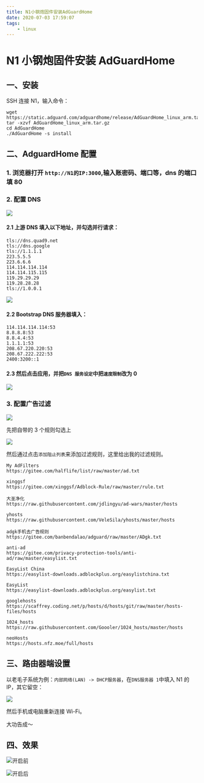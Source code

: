 ```yaml
---
title: N1小钢炮固件安装AdGuardHome
date: 2020-07-03 17:59:07
tags:
    - linux
---
```


# N1 小钢炮固件安装 AdGuardHome

## 一、安装

SSH 连接 N1，输入命令：

```shell
wget https://static.adguard.com/adguardhome/release/AdGuardHome_linux_arm.tar.gz
tar -xzvf AdGuardHome_linux_arm.tar.gz
cd AdGuardHome
./AdGuardHome -s install
```

<!--more-->

## 二、AdguardHome 配置

### 1. 浏览器打开 `http://N1的IP:3000`,输入账密码、端口等，dns 的端口填 80

### 2. 配置 DNS

![](https://cdn.jsdelivr.net/gh/xiangsanliu/images/20200703180900.png)

#### 2.1 上游 DNS 填入以下地址，并勾选并行请求：

```
tls://dns.quad9.net
tls://dns.google
tls://1.1.1.1
223.5.5.5
223.6.6.6
114.114.114.114
114.114.115.115
119.29.29.29
119.28.28.28
tls://1.0.0.1
```

![](https://xiangsanliu.oss-cn-hangzhou.aliyuncs.com/img/20200703181143.png)

#### 2.2 Bootstrap DNS 服务器填入：

```
114.114.114.114:53
8.8.8.8:53
8.8.4.4:53
1.1.1.1:53
208.67.220.220:53
208.67.222.222:53
2400:3200::1
```

#### 2.3 然后点击应用，并把`DNS 服务设定`中把`速度限制`改为 0

![](https://xiangsanliu.oss-cn-hangzhou.aliyuncs.com/img/20200703181330.png)

### 3. 配置广告过滤

![](https://xiangsanliu.oss-cn-hangzhou.aliyuncs.com/img/20200703181418.png)

先把自带的 3 个规则勾选上

![](https://cdn.jsdelivr.net/gh/xiangsanliu/images/20200703181506.png)

然后通过点击`添加阻止列表`来添加过滤规则，这里给出我的过滤规则。

```
My AdFilters
https://gitee.com/halflife/list/raw/master/ad.txt

xinggsf
https://gitee.com/xinggsf/Adblock-Rule/raw/master/rule.txt

大圣净化
https://raw.githubusercontent.com/jdlingyu/ad-wars/master/hosts

yhosts
https://raw.githubusercontent.com/VeleSila/yhosts/master/hosts

adgk手机去广告规则
https://gitee.com/banbendalao/adguard/raw/master/ADgk.txt

anti-ad
https://gitee.com/privacy-protection-tools/anti-ad/raw/master/easylist.txt

EasyList China
https://easylist-downloads.adblockplus.org/easylistchina.txt

EasyList
https://easylist-downloads.adblockplus.org/easylist.txt

googlehosts
https://scaffrey.coding.net/p/hosts/d/hosts/git/raw/master/hosts-files/hosts

1024_hosts
https://raw.githubusercontent.com/Goooler/1024_hosts/master/hosts

neoHosts
https://hosts.nfz.moe/full/hosts
```

## 三、路由器端设置

以老毛子系统为例：`内部网络(LAN) -> DHCP服务器`，在`DNS服务器 1`中填入 N1 的 IP，其它留空：

![](https://xiangsanliu.oss-cn-hangzhou.aliyuncs.com/img/20200703183149.png)

然后手机或电脑重新连接 Wi-Fi。

大功告成～

## 四、效果

![开启前](https://xiangsanliu.oss-cn-hangzhou.aliyuncs.com/img/20200703182655.png)

![开启后](https://xiangsanliu.oss-cn-hangzhou.aliyuncs.com/img/20200703182910.png)
